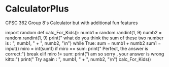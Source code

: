 # CalculatorPlus
CPSC 362 Group 8's Calculator but with additional fun features



import random
def calc_For_Kids():
    numb1 = random.randint(1, 9)
    numb2 = random.randint(1, 9)
    print(" what do you think the sum of these two number is : ", numb1, " + ", numb2, "\n")
    while True:
        sum = numb1 + numb2
        sum1 = input()
        miro = int(sum1)
        if miro == sum:
            print(" Perfect, the answer is correct:")
            break
        elif miro != sum:
            print("i am so sorry , your answer is wrong kitto:")
            print(" Try again : ", numb1, " + ", numb2, "\n")
calc_For_Kids()
